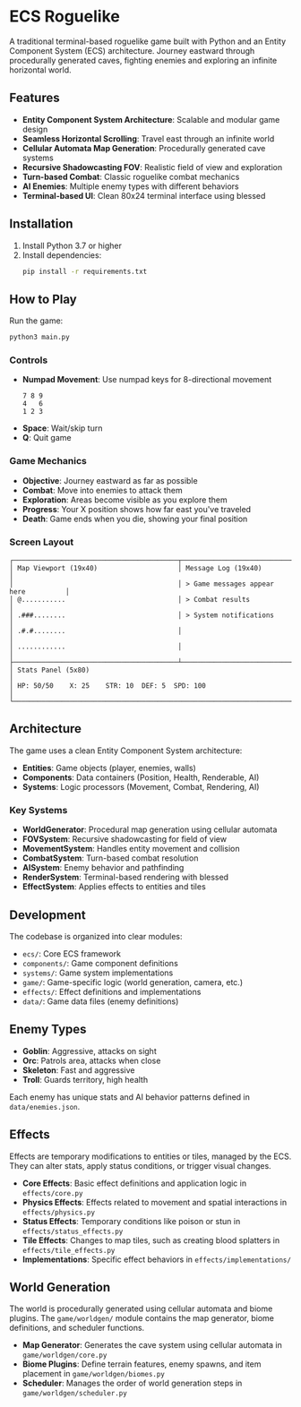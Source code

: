 # ECS Roguelike

A traditional terminal-based roguelike game built with Python and an Entity Component System (ECS) architecture. Journey eastward through procedurally generated caves, fighting enemies and exploring an infinite horizontal world.

## Features

- **Entity Component System Architecture**: Scalable and modular game design
- **Seamless Horizontal Scrolling**: Travel east through an infinite world
- **Cellular Automata Map Generation**: Procedurally generated cave systems
- **Recursive Shadowcasting FOV**: Realistic field of view and exploration
- **Turn-based Combat**: Classic roguelike combat mechanics
- **AI Enemies**: Multiple enemy types with different behaviors
- **Terminal-based UI**: Clean 80x24 terminal interface using blessed

## Installation

1. Install Python 3.7 or higher
2. Install dependencies:
   ```bash
   pip install -r requirements.txt
   ```

## How to Play

Run the game:
```bash
python3 main.py
```

### Controls

- **Numpad Movement**: Use numpad keys for 8-directional movement
  ```
  7 8 9
  4   6
  1 2 3
  ```
- **Space**: Wait/skip turn
- **Q**: Quit game

### Game Mechanics

- **Objective**: Journey eastward as far as possible
- **Combat**: Move into enemies to attack them
- **Exploration**: Areas become visible as you explore them
- **Progress**: Your X position shows how far east you've traveled
- **Death**: Game ends when you die, showing your final position

### Screen Layout

```
┌─────────────────────────────────────────┬──────────────────────────────────────┐
│ Map Viewport (19x40)                    │ Message Log (19x40)                  │
│                                         │ > Game messages appear here          │
│ @...........                            │ > Combat results                     │
│ .###........                            │ > System notifications               │
│ .#.#........                            │                                      │
│ ............                            │                                      │
├─────────────────────────────────────────┴──────────────────────────────────────┤
│ Stats Panel (5x80)                                                            │
│ HP: 50/50    X: 25    STR: 10  DEF: 5  SPD: 100                              │
└────────────────────────────────────────────────────────────────────────────────┘
```

## Architecture

The game uses a clean Entity Component System architecture:

- **Entities**: Game objects (player, enemies, walls)
- **Components**: Data containers (Position, Health, Renderable, AI)
- **Systems**: Logic processors (Movement, Combat, Rendering, AI)

### Key Systems

- **WorldGenerator**: Procedural map generation using cellular automata
- **FOVSystem**: Recursive shadowcasting for field of view
- **MovementSystem**: Handles entity movement and collision
- **CombatSystem**: Turn-based combat resolution
- **AISystem**: Enemy behavior and pathfinding
- **RenderSystem**: Terminal-based rendering with blessed
- **EffectSystem**: Applies effects to entities and tiles

## Development

The codebase is organized into clear modules:

- `ecs/`: Core ECS framework
- `components/`: Game component definitions
- `systems/`: Game system implementations
- `game/`: Game-specific logic (world generation, camera, etc.)
- `effects/`: Effect definitions and implementations
- `data/`: Game data files (enemy definitions)

## Enemy Types

- **Goblin**: Aggressive, attacks on sight
- **Orc**: Patrols area, attacks when close
- **Skeleton**: Fast and aggressive
- **Troll**: Guards territory, high health

Each enemy has unique stats and AI behavior patterns defined in `data/enemies.json`.

## Effects

Effects are temporary modifications to entities or tiles, managed by the ECS. They can alter stats, apply status conditions, or trigger visual changes.

- **Core Effects**: Basic effect definitions and application logic in `effects/core.py`
- **Physics Effects**: Effects related to movement and spatial interactions in `effects/physics.py`
- **Status Effects**: Temporary conditions like poison or stun in `effects/status_effects.py`
- **Tile Effects**: Changes to map tiles, such as creating blood splatters in `effects/tile_effects.py`
- **Implementations**: Specific effect behaviors in `effects/implementations/`

## World Generation

The world is procedurally generated using cellular automata and biome plugins. The `game/worldgen/` module contains the map generator, biome definitions, and scheduler functions.

- **Map Generator**: Generates the cave system using cellular automata in `game/worldgen/core.py`
- **Biome Plugins**: Define terrain features, enemy spawns, and item placement in `game/worldgen/biomes.py`
- **Scheduler**: Manages the order of world generation steps in `game/worldgen/scheduler.py`
